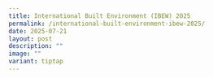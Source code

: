 ```yaml
---
title: International Built Environment (IBEW) 2025
permalink: /international-built-environment-ibew-2025/
date: 2025-07-21
layout: post
description: ""
image: ""
variant: tiptap
---
```

